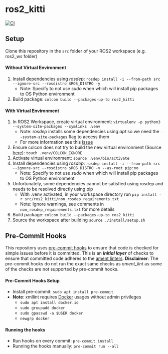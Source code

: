 # ros2_kitti

[![CI](https://github.com/tengfoonglam/ros2_kitti/actions/workflows/main.yml/badge.svg?branch=main)](https://github.com/tengfoonglam/ros2_kitti/actions/workflows/main.yml)

## Setup

Clone this repository in the `src` folder of your ROS2 workspace (e.g. ros2_ws folder)

#### Without Virtual Environment

1. Install dependencies using *rosdep*: `rosdep install -i --from-path src --ignore-src --rosdistro $ROS_DISTRO -y`
   * Note: Specify to not use *sudo* when which will install pip packages to OS Python environment
2. Build package: `colcon build --packages-up-to ros2_kitti`

#### With Virtual Environment

1. In ROS2 Workspace, create virtual environment: `virtualenv -p python3 --system-site-packages --symlinks .venv`
   * Note: *rosdep* installs some dependencies using *apt* so we need the `--system-site-packages` flag to access them
   * For more information see this [issue](https://github.com/ros2/ros2/issues/1094)
2. Ensure colcon does not try to build the new virtual environment (Source [here](https://docs.ros.org/en/humble/How-To-Guides/Using-Python-Packages.html)): `touch .venv/COLCON_IGNORE`
3. Activate virtual environment: `source .venv/bin/activate`
4. Install dependencies using *rosdep*: `rosdep install -i --from-path src --ignore-src --rosdistro $ROS_DISTRO -y --as-root pip:no`
   * Note: Specify to not use *sudo* when which will install pip packages to OS Python environment
5. Unfortunately, some dependencies cannot be satisfied using rosdep and needs to be resolved directly using pip
   * With .venv activated, in your workspace directory run `pip install -r src/ros2_kitti/non_rosdep_requirements.txt`
   * Note: Ignore warnings, see comments in `non_rosdep_requirements.txt` for more details
6. Build package: `colcon build --packages-up-to ros2_kitti`
7. Source the workspace after building `source ./install/setup.sh`

## Pre-Commit Hooks

This repository uses [pre-commit hooks](https://pre-commit.com/) to ensure that code is checked for simple issues before it is committed. This is an ***initial layer*** of checks to ensure that committed code adheres to the [ament linters](https://github.com/ament/ament_lint). **Disclaimer**: The pre-commit hooks do not run the exact same checks as *ament_lint* as some of the checks are not supported by pre-commit hooks.

#### Pre-Commit Hooks Setup

* Install pre-commit: `sudo apt install pre-commit`
* **Note**: xmllint requires [Docker](https://www.docker.com/) usages without admin privileges
  * `sudo apt install docker.io`
  * `sudo groupadd docker`
  * `sudo gpasswd -a $USER docker`
  * `newgrp docker`

#### Running the hooks

* Run hooks on every commit: `pre-commit install`
* Running the hooks manually: `pre-commit run --all`

